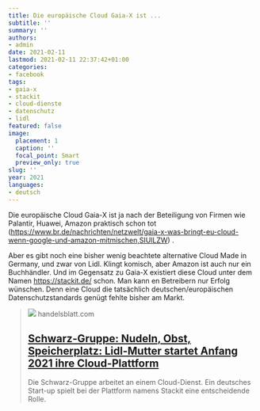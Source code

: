 ```yaml
---
title: Die europäische Cloud Gaia-X ist ...
subtitle: ''
summary: ''
authors:
- admin
date: 2021-02-11
lastmod: 2021-02-11 22:37:42+01:00
categories:
- facebook
tags:
- gaia-x
- stackit
- cloud-dienste
- datenschutz
- lidl
featured: false
image:
  placement: 1
  caption: ''
  focal_point: Smart
  preview_only: true
slug: ''
year: 2021
languages:
- deutsch
---
```


Die europäische Cloud Gaia-X ist ja nach der Beteiligung von Firmen wie Palantir, Huawei, Amazon praktisch schon tot (https://www.br.de/nachrichten/netzwelt/gaia-x-was-bringt-eu-cloud-wenn-google-und-amazon-mitmischen,SIUlLZW) .

Aber es gibt noch eine bisher wenig beachtete alternative Cloud Made in Germany, und zwar von Lidl. Klingt komisch, aber Amazon ist auch nur ein Buchhändler. Und im Gegensatz zu Gaia-X existiert diese Cloud unter dem Namen https://stackit.de/ schon. Man kann en Betreibern nur Erfolg wünschen. Denn eine Cloud die tatsächlich deutschen/europäischen Datenschutzstandards genügt fehlte bisher am Markt.
> [![](https://www.handelsblatt.com/images/server-im-rechenzentrum-archiv/26658954/3-format2003.jpg)](https://www.handelsblatt.com/technik/it-internet/schwarz-gruppe-nudeln-obst-speicherplatz-lidl-mutter-startet-anfang-2021-ihre-cloud-plattform/26658744.html)
> handelsblatt.com
> ## [Schwarz-Gruppe: Nudeln, Obst, Speicherplatz: Lidl-Mutter startet Anfang 2021 ihre Cloud-Plattform](https://www.handelsblatt.com/technik/it-internet/schwarz-gruppe-nudeln-obst-speicherplatz-lidl-mutter-startet-anfang-2021-ihre-cloud-plattform/26658744.html)
>
>Die Schwarz-Gruppe arbeitet an einem Cloud-Dienst. Ein deutsches Start-up spielt bei der Plattform namens Stackit eine entscheidende Rolle.